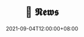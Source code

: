 ---
title: "📰 𝕹𝖊𝖜𝖘"
date: 2021-09-04T12:00:00+08:00
description: "Daily & News [List View](./archive/)"
showToc: true
---